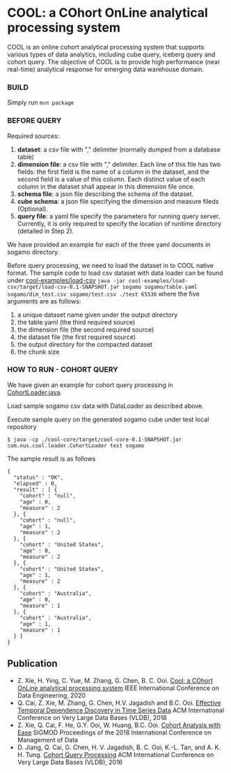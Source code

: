 # COOL: a COhort OnLine analytical processing system

COOL is an online cohort analytical processing system that supports various types of data analytics, including cube query, iceberg query and cohort query.
The objective of COOL is to provide high performance (near real-time) analytical response for emerging data warehouse domain.

### BUILD
Simply run `mvn package`

### BEFORE QUERY
Required sources:

1. **dataset**: a csv file with "," delimiter (normally dumped from a database table)
2. **dimension file**: a csv file with "," delimiter.
Each line of this file has two fields: the first field is the name of a column in the dataset, and the second field is a value of this column.
Each distinct value of each column in the dataset shall appear in this dimension file once.
3. **schema file**: a json file describing the schema of the dataset.
4. **cube schema**: a json file specifying the dimension and measure fileds (Optional).
5. **query file**: a yaml file specify the parameters for running query server.
Currently, it is only required to specify the location of runtime directory (detailed in Step 2).

We have provided an example for each of the three yaml documents in sogamo directory.

Before query processing, we need to load the dataset in to COOL native format. The sample code to load csv dataset with data loader can be found under [cool-examples/load-csv](cool-examples/load-csv/src/main/java/com/nus/cool/example/Main.java)
`java -jar cool-examples/load-csv/target/load-csv-0.1-SNAPSHOT.jar sogamo sogamo/table.yaml sogamo/dim_test.csv sogamo/test.csv ./test 65536`
where the five arguments are as follows:
1. a unique dataset name given under the output directory
2. the table.yaml (the third required source)
3. the dimension file (the second required source)
4. the dataset file (the first required source)
5. the output directory for the compacted dataset
6. the chunk size

### HOW TO RUN - COHORT QUERY
We have given an example for cohort query processing in [CohortLoader.java](src/main/java/com/nus/cool/loader/CohortLoader.java).

Load sample sogamo csv data with DataLoader as described above.

Execute sample query on the generated sogamo cube under test local repository
```
$ java -cp ./cool-core/target/cool-core-0.1-SNAPSHOT.jar com.nus.cool.loader.CohortLoader test sogamo
```
The sample result is as follows
```
{
  "status" : "OK",
  "elapsed" : 0,
  "result" : [ {
    "cohort" : "null",
    "age" : 0,
    "measure" : 2
  }, {
    "cohort" : "null",
    "age" : 1,
    "measure" : 2
  }, {
    "cohort" : "United States",
    "age" : 0,
    "measure" : 2
  }, {
    "cohort" : "United States",
    "age" : 1,
    "measure" : 2
  }, {
    "cohort" : "Australia",
    "age" : 0,
    "measure" : 1
  }, {
    "cohort" : "Australia",
    "age" : 1,
    "measure" : 1
  } ]
}
```

## Publication
* Z. Xie, H. Ying, C. Yue, M. Zhang, G. Chen, B. C. Ooi. [Cool: a COhort OnLine analytical processing system](https://www.comp.nus.edu.sg/~ooibc/icde20cool.pdf) IEEE International Conference on Data Engineering, 2020
* Q. Cai, Z. Xie, M. Zhang, G. Chen, H.V. Jagadish and B.C. Ooi. [Effective Temporal Dependence Discovery in Time Series Data](http://www.comp.nus.edu.sg/~ooibc/cohana18.pdf) ACM International Conference on Very Large Data Bases (VLDB), 2018
* Z. Xie, Q. Cai, F. He, G.Y. Ooi, W. Huang, B.C. Ooi. [Cohort Analysis with Ease](https://dl.acm.org/doi/10.1145/3183713.3193540) SIGMOD Proceedings of the 2018 International Conference on Management of Data
* D. Jiang, Q. Cai, G. Chen, H. V. Jagadish, B. C. Ooi, K.-L. Tan, and A. K. H. Tung. [Cohort Query Processing](http://www.vldb.org/pvldb/vol10/p1-ooi.pdf) ACM International Conference on Very Large Data Bases (VLDB), 2016
